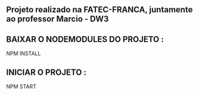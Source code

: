 <h2>Projeto realizado na FATEC-FRANCA, juntamente ao professor Marcio - DW3</h2>

<h2>BAIXAR O NODEMODULES DO PROJETO :</h2>

<p>NPM INSTALL

<h2>INICIAR O PROJETO :</h2>

<p>NPM START</p>


